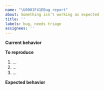 ```yaml
---
name: "\U0001F41EBug report"
about: Something isn’t working as expected
title: ''
labels: bug, needs triage
assignees: ''
---
```


**Current behavior**

<!-- A clear and concise description of what the bug is -->

**To reproduce**

<!-- Provide the steps needed to reproduce the bug -->

1. ...
2. ...
3. ...

**Expected behavior**

<!-- A clear and concise description of what you expected to happen -->
